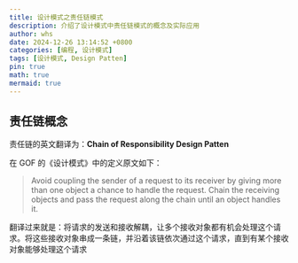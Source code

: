 ```yaml
---
title: 设计模式之责任链模式
description: 介绍了设计模式中责任链模式的概念及实际应用
author: whs
date: 2024-12-26 13:14:52 +0800
categories: [编程, 设计模式]
tags: [设计模式, Design Patten]
pin: true
math: true
mermaid: true
---
```


## 责任链概念
责任链的英文翻译为：**Chain of Responsibility Design Patten**

在 GOF 的《设计模式》中的定义原文如下：

> Avoid coupling the sender of a request to its receiver by giving more than one object a chance to handle the request. Chain the receiving objects and pass the request along the chain until an object handles it.

翻译过来就是：将请求的发送和接收解耦，让多个接收对象都有机会处理这个请求。将这些接收对象串成一条链，并沿着该链依次通过这个请求，直到有某个接收对象能够处理这个请求
